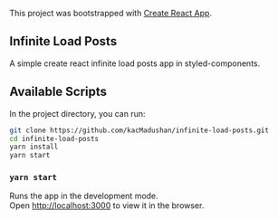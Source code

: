 This project was bootstrapped with [Create React App](https://github.com/facebook/create-react-app).

## Infinite Load Posts
A simple create react infinite load posts app in styled-components.

## Available Scripts

In the project directory, you can run:

```bash
git clone https://github.com/kacMadushan/infinite-load-posts.git
cd infinite-load-posts
yarn install
yarn start
```

### `yarn start`

Runs the app in the development mode.<br />
Open [http://localhost:3000](http://localhost:3000) to view it in the browser.
